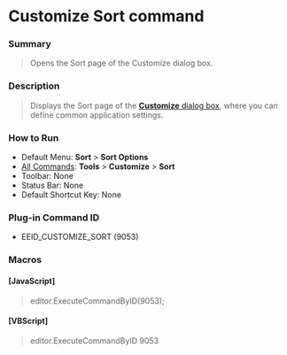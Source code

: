 # Customize Sort command

### Summary

> Opens the Sort page of the Customize dialog box.

### Description

> Displays the Sort page of the [**Customize** dialog box](../../dlg/customize/index),
> where you can define common application settings.

### How to Run

- Default Menu: **Sort** \> **Sort Options**
- [All Commands](all_commands): **Tools** >
**Customize** >
**Sort**
- Toolbar: None
- Status Bar: None
- Default Shortcut Key: None

### Plug-in Command ID

- EEID\_CUSTOMIZE\_SORT (9053)

### Macros

#### \[JavaScript\]

> editor.ExecuteCommandByID(9053);

#### \[VBScript\]

> editor.ExecuteCommandByID 9053